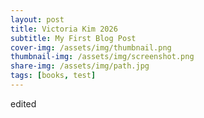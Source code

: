 ```yaml
---
layout: post
title: Victoria Kim 2026
subtitle: My First Blog Post
cover-img: /assets/img/thumbnail.png
thumbnail-img: /assets/img/screenshot.png
share-img: /assets/img/path.jpg
tags: [books, test]
---
```


edited 


